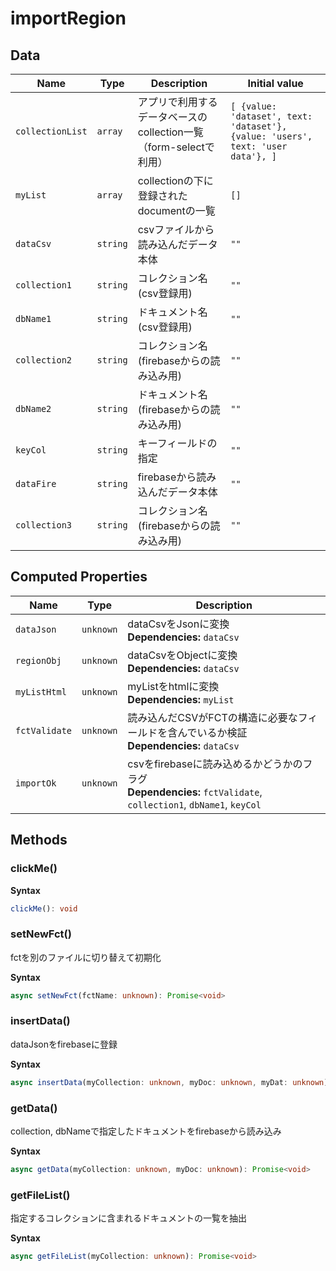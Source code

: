 # importRegion

## Data

| Name             | Type     | Description                                 | Initial value                                                                   |
| ---------------- | -------- | ------------------------------------------- | ------------------------------------------------------------------------------- |
| `collectionList` | `array`  | アプリで利用するデータベースのcollection一覧（form-selectで利用） | `[ {value: 'dataset', text: 'dataset'}, {value: 'users', text: 'user data'}, ]` |
| `myList`         | `array`  | collectionの下に登録されたdocumentの一覧               | `[]`                                                                            |
| `dataCsv`        | `string` | csvファイルから読み込んだデータ本体                         | `""`                                                                            |
| `collection1`    | `string` | コレクション名(csv登録用)                             | `""`                                                                            |
| `dbName1`        | `string` | ドキュメント名(csv登録用)                             | `""`                                                                            |
| `collection2`    | `string` | コレクション名(firebaseからの読み込み用)                   | `""`                                                                            |
| `dbName2`        | `string` | ドキュメント名(firebaseからの読み込み用)                   | `""`                                                                            |
| `keyCol`         | `string` | キーフィールドの指定                                  | `""`                                                                            |
| `dataFire`       | `string` | firebaseから読み込んだデータ本体                        | `""`                                                                            |
| `collection3`    | `string` | コレクション名(firebaseからの読み込み用)                   | `""`                                                                            |

## Computed Properties

| Name          | Type      | Description                                                                                        |
| ------------- | --------- | -------------------------------------------------------------------------------------------------- |
| `dataJson`    | `unknown` | dataCsvをJsonに変換<br/>**Dependencies:** `dataCsv`                                                    |
| `regionObj`   | `unknown` | dataCsvをObjectに変換<br/>**Dependencies:** `dataCsv`                                                  |
| `myListHtml`  | `unknown` | myListをhtmlに変換<br/>**Dependencies:** `myList`                                                      |
| `fctValidate` | `unknown` | 読み込んだCSVがFCTの構造に必要なフィールドを含んでいるか検証<br/>**Dependencies:** `dataCsv`                                  |
| `importOk`    | `unknown` | csvをfirebaseに読み込めるかどうかのフラグ<br/>**Dependencies:** `fctValidate`, `collection1`, `dbName1`, `keyCol` |

## Methods

### clickMe()

**Syntax**

```typescript
clickMe(): void
```

### setNewFct()

fctを別のファイルに切り替えて初期化

**Syntax**

```typescript
async setNewFct(fctName: unknown): Promise<void>
```

### insertData()

dataJsonをfirebaseに登録

**Syntax**

```typescript
async insertData(myCollection: unknown, myDoc: unknown, myDat: unknown): Promise<void>
```

### getData()

collection, dbNameで指定したドキュメントをfirebaseから読み込み

**Syntax**

```typescript
async getData(myCollection: unknown, myDoc: unknown): Promise<void>
```

### getFileList()

指定するコレクションに含まれるドキュメントの一覧を抽出

**Syntax**

```typescript
async getFileList(myCollection: unknown): Promise<void>
```

